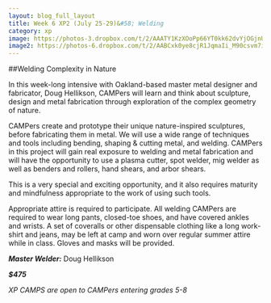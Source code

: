 ```yaml
---
layout: blog_full_layout
title: Week 6 XP2 (July 25-29)&#58; Welding
category: xp
image: https://photos-3.dropbox.com/t/2/AAATY1KzXOoPp66YT0kk62dvYjOGjnUA72Kj1GPSA3oEJA/12/96179569/jpeg/32x32/1/_/1/2/IMG_2080.JPG/EPPnz0oY5rYBIAIoAg/v9BII_JEMJoSctPkO2Z0Qfs3VZilQYichMqVKUubpcg?size=1024x768&size_mode=3
image2: https://photos-6.dropbox.com/t/2/AABCxk0ye8cjR1JqmaIi_M90csvm7iobL7QQwQBhW2ENeQ/12/96179569/jpeg/32x32/1/_/1/2/IMG_1559.JPG/EPPnz0oY3rYBIAIoAg/sAIHx35MYGt5k0t2eBHak_VrPeVzGj5hn_td7JqS77Y?size=1024x768&size_mode=3
---
```


##Welding Complexity in Nature


In this week-long intensive with Oakland-based master metal designer and fabricator, Doug Hellikson, CAMPers will learn and think about sculpture, design and metal fabrication through exploration of the complex geometry of nature.

CAMPers create and prototype their unique nature-inspired sculptures, before fabricating them in metal. We will use a wide range of techniques and tools including bending, shaping & cutting metal, and welding. CAMPers in this project will gain real exposure to welding and metal fabrication and will have the opportunity to use a plasma cutter, spot welder, mig welder as well as benders and rollers, hand shears, and arbor shears.

This is a very special and exciting opportunity, and it also requires maturity and mindfulness appropriate to the work of using such tools.

Appropriate attire is required to participate. All welding CAMPers are required to wear long pants, closed-toe shoes, and have covered ankles and wrists. A set of coveralls or other dispensable clothing like a long work-shirt and jeans, may be left at camp and worn over regular summer attire while in class. Gloves and masks will be provided.

**_Master Welder:_** Doug Hellikson

**_$475_**

*XP CAMPS are open to CAMPers entering grades 5-8*
